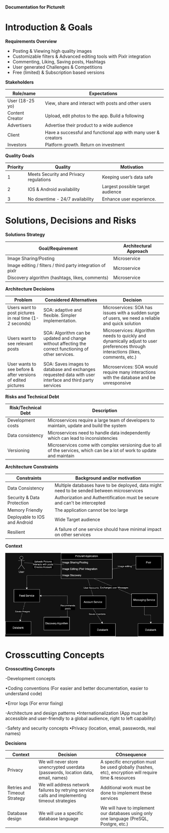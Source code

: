 # 
**Documentation for PictureIt**


# Introduction & Goals

<div  class="formalpara-title">

**Requirements Overview**

</div>

- Posting & Viewing high quality images
- Customizable filters & Advanced editing tools with Pixlr integration 
- Commenting, Liking, Saving posts, Hashtags 
- User generated Challenges & Competitions 
- Free (limited) & Subscription based versions



<div  class="formalpara-title">

**Stakeholders**

</div>

| Role/name    | Expectations |
| -------- | ------- |
| User (18-25 yo)  | View, share and interact with posts and other users   |
|Content Creator|Upload, edit photos to the app. Build a following|
|Advertisers|Advertise their product to a wide audience|
|Client|Have a successful and functional app with many user & creators|
|Investors|Platform growth. Return on investment|



<div  class="formalpara-title">

**Quality Goals**

</div>

| Priority | Quality| Motivation | 
| -------- | ------- |-------|
|1|Meets Security and Privacy regulations|Keeping user’s data safe|
|2|IOS & Android availability|Largest possible target audience|
|3|No downtime - 24/7 availability|Enhance user experience.|




# Solutions, Decisions and Risks

<div  class="formalpara-title">

**Solutions Strategy**

</div>

|Goal/Requirement|Architectural Approach|
|----------------|----------------------|
|Image Sharing/Posting|Microservice|
|Image editing / filters / third party integration of pixlr|Microservice|
|Discovery algorithm (hashtags, likes, comments)|Microservice|




<div  class="formalpara-title">

**Architecture Decisions**

</div>

|Problem|Considered Alternatives|Decision|
|---|---|---|
|Users want to post pictures in real time (1-2 seconds)|SOA: adaptive and flexible. Simpler implementation.|Microservices: SOA has issues with a sudden surge of users, we need a reliable and quick solution|
|Users want to see relevant posts|SOA: Algorithm can be updated and change without affecting the correct functioning of other services.|Microservices: Algorithm needs to quickly and dynamically adjust to user preferences through interactions (likes, comments, etc.)|
|User wants to see before & after versions of edited pictures|SOA: Saves images to database and exchanges requested data with user interface and third party services|Microservices: SOA would require many interactions with the database and be unresponsive|



<div class="formalpara-title">

**Risks and Technical Debt**

</div>

|Risk/Technical Debt|Description|
|---|---|
|Development costs|Microservices require a large team of developers to maintain, update and build the system|
|Data consistency|Microservices need to handle data independently which can lead to inconsistencies|
|Versioning|Microservices come with complex versioning due to all of the services, which can be a lot of work to update and maintain|

<div class="formalpara-title">

**Architecture Constraints**

</div>

|Constraints|Background and/or motivation|
|---|---|
|Data Consistency|Multiple databases have to be deployed, data might need to be sended between microservices|
|Security & Data Protection|Authorization and Authentification must be secure and can't be intercepted|
|Memory Friendly|The application cannot be too large|
|Deployable to IOS and Android|Wide Target audience|
|Resilient|A failure of one service should have minimal impact on other services|

**Context**


![Alt text](PictureIt.drawio.png)

# Crosscutting Concepts

**Crosscutting Concepts**

-Development concepts

•Coding conventions (For easier and better documentation, easier to understand code)

•Error logs (For error fixing)

-Architecture and design patterns
•Internationalization (App must be accessible and user-friendly to a global audience, right to left capability)

-Safety and security concepts
•Privacy (location, email, passwords, real names)


**Decisions**

|Context|Decision|COnsequence|
|---|---|---|
|Privacy|We will never store unencrypted userdata (passwords, location data, email, names)|A specific encryption must be used globally (hashes, etc), encryption will require time & resources|
|Retries and Timeout Strategy|We will address network failures by retrying service calls and implementing timeout strategies|Additional work must be done to implement these services|
|Database design|We will use a specific database language|We will have to implement our databases using only one language (PreSQL, Postgre, etc.)|
